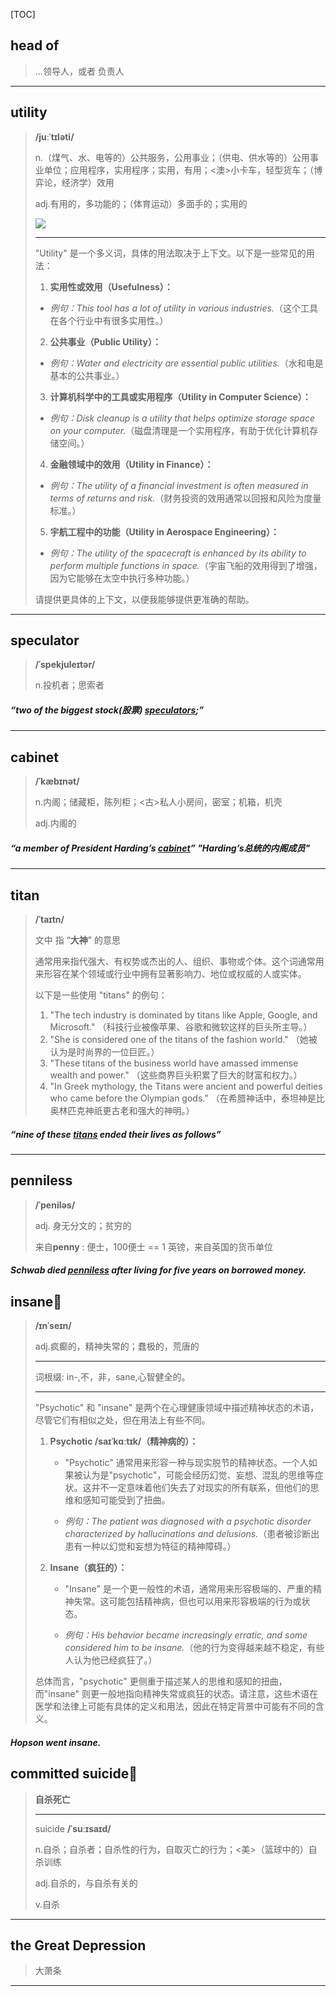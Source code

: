 [TOC]

## head of

> ...领导人，或者 负责人

---

## utility

> **/juːˈtɪləti/**
>
> n.（煤气、水、电等的）公共服务，公用事业；（供电、供水等的）公用事业单位；应用程序，实用程序；实用，有用；<澳>小卡车，轻型货车；（博弈论，经济学）效用
> 
>adj.有用的，多功能的；（体育运动）多面手的；实用的
> 
> ![](https://ydlunacommon-cdn.nosdn.127.net/3a1db545bfae6632bf7d7c3abfe56070.jpg?)
>
> ---
>
> "Utility" 是一个多义词，具体的用法取决于上下文。以下是一些常见的用法：
>
> 1. **实用性或效用（Usefulness）：**
>   - *例句：This tool has a lot of utility in various industries.*（这个工具在各个行业中有很多实用性。）
> 
> 2. **公共事业（Public Utility）：**
>   - *例句：Water and electricity are essential public utilities.*（水和电是基本的公共事业。）
> 
> 3. **计算机科学中的工具或实用程序（Utility in Computer Science）：**
>   - *例句：Disk cleanup is a utility that helps optimize storage space on your computer.*（磁盘清理是一个实用程序，有助于优化计算机存储空间。）
> 
> 4. **金融领域中的效用（Utility in Finance）：**
>   - *例句：The utility of a financial investment is often measured in terms of returns and risk.*（财务投资的效用通常以回报和风险为度量标准。）
> 
> 5. **宇航工程中的功能（Utility in Aerospace Engineering）：**
>   - *例句：The utility of the spacecraft is enhanced by its ability to perform multiple functions in space.*（宇宙飞船的效用得到了增强，因为它能够在太空中执行多种功能。）
> 
> 请提供更具体的上下文，以便我能够提供更准确的帮助。

---

## speculator

> **/ˈspekjuleɪtər/**
>
> n.投机者；思索者

##### “two of the biggest stock(股票) **<u>speculators</u>**;”

---

## cabinet

> **/ˈkæbɪnət/**
>
> n.内阁；储藏柜，陈列柜；<古>私人小房间，密室；机箱，机壳
>
> adj.内阁的

##### “a member of President Harding’s **<u>cabinet</u>**”  "Harding’s总统的内阁成员"

---

## titan

> **/ˈtaɪtn/**
>
> 文中  指 “**大神**” 的意思
>
> 通常用来指代强大、有权势或杰出的人、组织、事物或个体。这个词通常用来形容在某个领域或行业中拥有显著影响力、地位或权威的人或实体。
>
> 以下是一些使用 "titans" 的例句：
>
> 1. "The tech industry is dominated by titans like Apple, Google, and Microsoft." （科技行业被像苹果、谷歌和微软这样的巨头所主导。）
> 2. "She is considered one of the titans of the fashion world." （她被认为是时尚界的一位巨匠。）
> 3. "These titans of the business world have amassed immense wealth and power." （这些商界巨头积累了巨大的财富和权力。）
> 4. "In Greek mythology, the Titans were ancient and powerful deities who came before the Olympian gods." （在希腊神话中，泰坦神是比奥林匹克神祇更古老和强大的神明。）

##### “nine of these **<u>titans</u>** ended their lives as follows”

---

## penniless

> **/ˈpeniləs/**
>
> adj. 身无分文的；贫穷的
>
> 来自**penny** : 便士，100便士 == 1 英镑，来自英国的货币单位

##### Schwab died **<u>penniless</u>** after living for five years on borrowed money.

## insane🚩

> **/ɪnˈseɪn/**
>
> adj.疯癫的，精神失常的；蠢极的，荒唐的
>
> ---
>
> 词根缀: in-,不，非，sane,心智健全的。
>
> ---
>
> "Psychotic" 和 "insane" 是两个在心理健康领域中描述精神状态的术语，尽管它们有相似之处，但在用法上有些不同。
>
> 1. **Psychotic /saɪˈkɑːtɪk/（精神病的）：**
>    - "Psychotic" 通常用来形容一种与现实脱节的精神状态。一个人如果被认为是"psychotic"，可能会经历幻觉、妄想、混乱的思维等症状。这并不一定意味着他们失去了对现实的所有联系，但他们的思维和感知可能受到了扭曲。
>
>    - *例句：The patient was diagnosed with a psychotic disorder characterized by hallucinations and delusions.*（患者被诊断出患有一种以幻觉和妄想为特征的精神障碍。）
>
> 2. **Insane（疯狂的）：**
>    - "Insane" 是一个更一般性的术语，通常用来形容极端的、严重的精神失常。这可能包括精神病，但也可以用来形容极端的行为或状态。
>
>    - *例句：His behavior became increasingly erratic, and some considered him to be insane.*（他的行为变得越来越不稳定，有些人认为他已经疯狂了。）
>
> 总体而言，"psychotic" 更侧重于描述某人的思维和感知的扭曲，而"insane" 则更一般地指向精神失常或疯狂的状态。请注意，这些术语在医学和法律上可能有具体的定义和用法，因此在特定背景中可能有不同的含义。

##### Hopson went **insane**. 

## committed suicide🚩

> **自杀死亡**
>
> ---
>
> suicide **/ˈsuːɪsaɪd/**
>
> n.自杀；自杀者；自杀性的行为，自取灭亡的行为；<美>（篮球中的）自杀训练
>
> adj.自杀的，与自杀有关的
>
> v.自杀

---

## the Great Depression

> 大萧条

---

